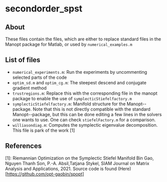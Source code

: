 # secondorder_spst

## About

These files contain the files, which are either to replace standard files in the Manopt package for Matlab, or used by ```numerical_examples.m```

## List of files
- ```numerical_experiments.m```: Run the experiments by uncommenting selected parts of the code
- ```optim_sd.m``` and ```optim_cg.m```: The steepest descend and conjugate gradient method
- ```trustregions.m```: Replace this with the corresponding file in the manopt package to enable the use of  ```symplecticStiefelfactory.m```
- ```symplecticStiefelfactory.m```: Manifold structure for the Manopt--package. Note that this is not directly compatible with the standard Manopt--package, but this can be done editing a few lines in the solvers one wants to use. One can check ```stiefelFactory.m``` for a comparison. 
- ```williasondiag.m```: Computes the symplectic eigenvalue decomposition. This file is park of the work [1] 

## References
[1]: Riemannian Optimization on the Symplectic Stiefel Manifold Bin Gao, Nguyen Thanh Son, P.-A. Absil,Tatjana Stykel, SIAM Journal on Matrix Analysis and Applications, 2021. Source code is found (Here)[https://github.com/opt-gaobin/spopt]